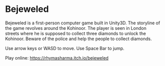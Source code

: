 # Bejeweled
Bejeweled is a first-person computer game built in Unity3D. The storyline of the game revolves around the Kohinoor.
The player is seen in London streets where he is supposed to collect three diamonds to unlock the Kohinoor.
Beware of the police and help the people to collect diamonds. 

Use arrow keys or WASD to move. 
Use Space Bar to jump.

Play online: https://rhymasharma.itch.io/bejeweled
